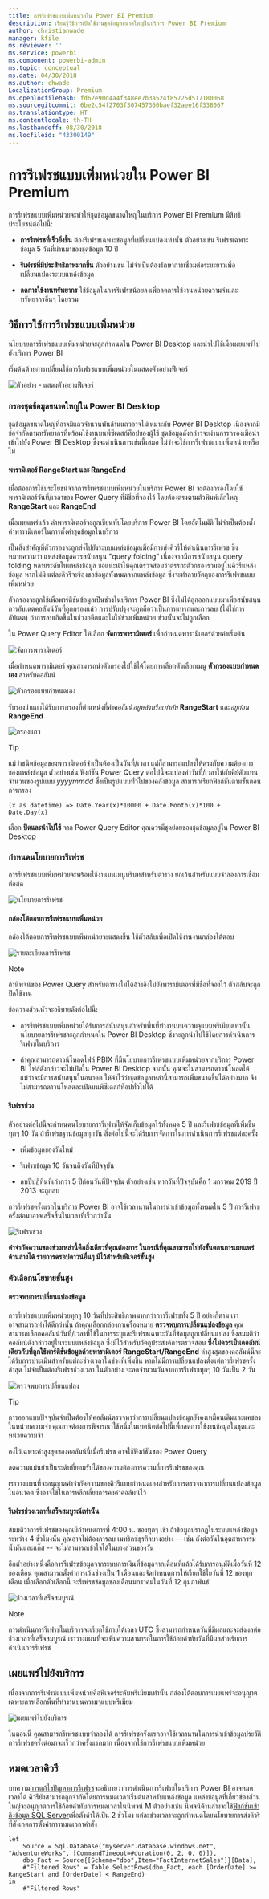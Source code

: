```yaml
---
title: การรีเฟรชแบบเพิ่มหน่วยใน Power BI Premium
description: เรียนรู้วิธีการเปิดใช้งานชุดข้อมูลขนาดใหญ่ในบริการ Power BI Premium
author: christianwade
manager: kfile
ms.reviewer: ''
ms.service: powerbi
ms.component: powerbi-admin
ms.topic: conceptual
ms.date: 04/30/2018
ms.author: chwade
LocalizationGroup: Premium
ms.openlocfilehash: fd62e90d4a4f348ee7b3a524f85725d517180068
ms.sourcegitcommit: 6be2c54f2703f307457360baef32aee16f338067
ms.translationtype: HT
ms.contentlocale: th-TH
ms.lasthandoff: 08/30/2018
ms.locfileid: "43300149"
---
```

# <a name="incremental-refresh-in-power-bi-premium"></a>การรีเฟรชแบบเพิ่มหน่วยใน Power BI Premium

การรีเฟรชแบบเพิ่มหน่วยจะทำให้ชุดข้อมูลขนาดใหญ่ในบริการ Power BI Premium มีสิทธิประโยชน์ต่อไปนี้:

- **การรีเฟรชที่เร็วยิ่งขึ้น** ต้องรีเฟรชเฉพาะข้อมูลที่เปลี่ยนแปลงเท่านั้น ตัวอย่างเช่น รีเฟรชเฉพาะข้อมูล 5 วันที่ผ่านมาของชุดข้อมูล 10 ปี

- **รีเฟรชที่มีประสิทธิภาพมากขึ้น** ตัวอย่างเช่น ไม่จำเป็นต้องรักษาการเชื่อมต่อระยะยาวเพื่อเปลี่ยนแปลงระบบแหล่งข้อมูล

- **ลดการใช้งานทรัพยากร** ใช้ข้อมูลในการรีเฟรชน้อยลงเพื่อลดการใช้งานหน่วยความจำและทรัพยากรอื่นๆ โดยรวม

## <a name="how-to-use-incremental-refresh"></a>วิธีการใช้การรีเฟรชแบบเพิ่มหน่วย

นโยบายการรีเฟรชแบบเพิ่มหน่วยจะถูกกำหนดใน Power BI Desktop และนำไปใช้เมื่อเผยแพร่ไปยังบริการ Power BI

เริ่มต้นด้วยการเปลี่ยนใช้การรีเฟรชแบบเพิ่มหน่วยในแสดงตัวอย่างฟีเจอร์

![ตัวอย่าง - แสดงตัวอย่างฟีเจอร์](media/service-premium-incremental-refresh/preview-features.png)

### <a name="filter-large-datasets-in-power-bi-desktop"></a>กรองชุดข้อมูลขนาดใหญ่ใน Power BI Desktop

ชุดข้อมูลขนาดใหญ่ที่อาจมีแถวจำนวนพันล้านแถวอาจไม่เหมาะกับ Power BI Desktop เนื่องจากมีข้อจำกัดตามทรัพยากรที่พร้อมใช้งานบนพีซีเดสก์ท็อปของผู้ใช้ ชุดข้อมูลดังกล่าวจะผ่านการกรองเมื่อนำเข้าไปยัง Power BI Desktop ซึ่งจะดำเนินการเช่นนี้เสมอ ไม่ว่าจะใช้การรีเฟรชแบบเพิ่มหน่วยหรือไม่

#### <a name="rangestart-and-rangeend-parameters"></a>พารามิเตอร์ RangeStart และ RangeEnd

เมื่อต้องการใช้ประโยชน์จากการรีเฟรชแบบเพิ่มหน่วยในบริการ Power BI จะต้องกรองโดยใช้พารามิเตอร์วันที่/เวลาของ Power Query ที่มีชื่อที่จองไว้ โดยต้องตรงตามตัวพิมพ์เล็กใหญ่ **RangeStart** และ **RangeEnd**

เมื่อเผยแพร่แล้ว ค่าพารามิเตอร์จะถูกเขียนทับโดยบริการ Power BI โดยอัตโนมัติ ไม่จำเป็นต้องตั้งค่าพารามิเตอร์ในการตั้งค่าชุดข้อมูลในบริการ
 
เป็นสิ่งสำคัญที่ตัวกรองจะถูกส่งไปยังระบบแหล่งข้อมูลเมื่อมีการส่งคิวรีให้ดำเนินการรีเฟรช ซึ่งหมายความว่า แหล่งข้อมูลควรสนับสนุน "query folding” เนื่องจากมีการสนับสนุน query folding หลายระดับในแหล่งข้อมูล ขอแนะนำให้คุณตรวจสอบว่าตรรกะตัวกรองรวมอยู่ในคิวรีแหล่งข้อมูล หากไม่มี แต่ละคิวรีจะร้องขอข้อมูลทั้งหมดจากแหล่งข้อมูล ซึ่งจะทำลายวัตถุของการรีเฟรชแบบเพิ่มหน่วย
 
ตัวกรองจะถูกใช้เพื่อพาร์ติชันข้อมูลเป็นช่วงในบริการ Power BI ซึ่งไม่ได้ถูกออกแบบมาเพื่อสนับสนุนการอับเดตคอลัมน์วันที่ถูกกรองแล้ว การปรับปรุงจะถูกถือว่าเป็นการแทรกและการลบ (ไม่ใช่การอัปเดต) ถ้าการลบเกิดขึ้นในช่วงอดีตและไมใช่่ช่วงเพิ่มหน่วย ช่วงนั้นจะไม่ถูกเลือก

ใน Power Query Editor ให้เลือก **จัดการพารามิเตอร์** เพื่อกำหนดพารามิเตอร์ด้วยค่าเริ่มต้น

![จัดการพารามิเตอร์](media/service-premium-incremental-refresh/manage-parameters.png)

เมื่อกำหนดพารามิเตอร์ คุณสามารถนำตัวกรองไปใช้ได้โดยการเลือกตัวเลือกเมนู **ตัวกรองแบบกำหนดเอง** สำหรับคอลัมน์

![ตัวกรองแบบกำหนดเอง](media/service-premium-incremental-refresh/custom-filter.png)

รับรองว่าแถวได้รับการกรองที่ตำแหน่งที่ค่าคอลัมน์*อยู่หลังหรือเท่ากับ* **RangeStart** และ*อยู่ก่อน* **RangeEnd**

![กรองแถว](media/service-premium-incremental-refresh/filter-rows.png)

> [!TIP]
> แม้ว่าชนิดข้อมูลของพารามิเตอร์จำเป็นต้องเป็นวันที่/เวลา แต่ก็สามารถแปลงให้ตรงกับความต้องการของแหล่งข้อมูล ตัวอย่างเช่น ฟังก์ชัน Power Query ต่อไปนี้จะแปลงค่าวันที่/เวลาให้กับคีย์ตัวแทนจำนวนของรูปแบบ *yyyymmdd* ซึ่งเป็นรูปแบบทั่วไปของคลังข้อมูล สามารถเรียกฟังก์ชันตามขั้นตอนการกรอง
>
> `(x as datetime) => Date.Year(x)*10000 + Date.Month(x)*100 + Date.Day(x)`

เลือก **ปิดและนำไปใช้** จาก Power Query Editor คุณควรมีชุดย่อยของชุดข้อมูลอยู่ใน Power BI Desktop

### <a name="define-the-refresh-policy"></a>กำหนดนโยบายการรีเฟรช

การรีเฟรชแบบเพิ่มหน่วยจะพร้อมใช้งานบนเมนูบริบทสำหรับตาราง ยกเว้นสำหรับแบบจำลองการเชื่อมต่อสด

![นโยบายการรีเฟรช](media/service-premium-incremental-refresh/refresh-policy.png)

#### <a name="incremental-refresh-dialog"></a>กล่องโต้ตอบการรีเฟรชแบบเพิ่มหน่วย

กล่องโต้ตอบการรีเฟรชแบบเพิ่มหน่วยจะแสดงขึ้น ใช้ตัวสลับเพื่อเปิดใช้งานงานกล่องโต้ตอบ

![รายละเอียดการรีเฟรช](media/service-premium-incremental-refresh/refresh-details.png)

> [!NOTE]
> ถ้านิพจน์ของ Power Query สำหรับตารางไม่ได้อ้างอิงไปยังพารามิเตอร์ที่มีชื่อที่จองไว้ ตัวสลับจะถูกปิดใช้งาน

ข้อความส่วนหัวจะอธิบายดังต่อไปนี้:

-   การรีเฟรชแบบเพิ่มหน่วยได้รับการสนับสนุนสำหรับพื้นที่ทำงานบนความจุแบบพรีเมียมเท่านั้น นโยบายการรีเฟรชจะถูกกำหนดใน Power BI Desktop ซึ่งจะถูกนำไปใช้โดยการดำเนินการรีเฟรชในบริการ

-   ถ้าคุณสามารถดาวน์โหลดไฟล์ PBIX ที่มีนโยบายการรีเฟรชแบบเพิ่มหน่วยจากบริการ Power BI ไฟล์ดังกล่าวจะไม่เปิดใน Power BI Desktop จากนั้น คุณจะไม่สามารถดาวน์โหลดได้ แม้ว่าจะมีการสนับสนุนในอนาคต ให้จำไว้ว่าชุดข้อมูลเหล่านี้สามารถเพิ่มขนาดขึ้นได้อย่างมาก จึงไม่สามารถดาวน์โหลดละเปิดบนพีซีเดสก์ท็อปทั่วไปได้

#### <a name="refresh-ranges"></a>รีเฟรชช่วง

ตัวอย่างต่อไปนี้จะกำหนดนโยบายการรีเฟรชให้จัดเก็บข้อมูลไว้ทั้งหมด 5 ปี และรีเฟรชข้อมูลที่เพิ่มขึ้นทุกๆ 10 วัน ถ้ารีเฟรชฐานข้อมูลทุกวัน สิ่งต่อไปนี้จะได้รับการจัดการในการดำเนินการรีเฟรชแต่ละครั้ง

-   เพิ่มข้อมูลของวันใหม่

-   รีเฟรชข้อมูล 10 วันจนถึงวันที่ปัจจุบัน

-   ลบปีปฏิทินที่เก่ากว่า 5 ปีก่อนวันที่ปัจจุบัน ตัวอย่างเช่น หากวันที่ปัจจุบันคือ 1 มกราคม 2019 ปี 2013 จะถูกลบ

การรีเฟรชครั้งแรกในบริการ Power BI อาจใช้เวลานานในการนำเข้าข้อมูลทั้งหมดใน 5 ปี การรีเฟรชครั้งต่อมาอาจเสร็จสิ้นในเวลาที่เร็วกว่านั้น

![รีเฟรชช่วง](media/service-premium-incremental-refresh/refresh-ranges.png)

**คำจำกัดความของช่วงเหล่านี้คือสิ่งเดียวที่คุณต้องการ ในกรณีที่คุณสามารถไปยังขั้นตอนการเผยแพร่ด้านล่างได้ รายการดรอปดาวน์อื่นๆ มีไว้สำหรับฟีเจอร์ขั้นสูง**

### <a name="advanced-policy-options"></a>ตัวเลือกนโยบายขั้นสูง

#### <a name="detect-data-changes"></a>ตรวจพบการเปลี่ยนแปลงข้อมูล

การรีเฟรชแบบเพิ่มหน่วยทุกๆ 10 วันที่ประสิทธิภาพมากกว่าการรีเฟรชทั้ง 5 ปี อย่างก็ตาม เราอาจสามารถทำได้ดีกว่านั้น ถ้าคุณเลือกกล่องกาเครื่องหมาย **ตรวจพบการเปลี่ยนแปลงข้อมูล** คุณสามารถเลือกคอลัมน์วันที่/เวลาที่ใช้ในการระบุและรีเฟรชเฉพาะวันที่ข้อมูลถูกเปลี่ยนแปลง ซึ่งสมมติว่าคอลัมน์ดังกล่าวอยู่ในระบบแหล่งข้อมูล ซึ่งมีไว้สำหรับวัตถุประสงค์การตรวจสอบ **ซึ่งไม่ควรเป็นคอลัมน์เดียวกับที่ถูกใช้พาร์ติชั่นข้อมูลด้วยพารามิเตอร์ RangeStart/RangeEnd** ค่าสูงสุดของคอลัมน์นี้จะได้รับการประเมินสำหรับแต่ละช่วงเวลาในช่วงที่เพิ่มขึ้น หากไม่มีการเปลี่ยนแปลงตั้งแต่การรีเฟรชครั้งล่าสุด ไม่จำเป็นต้องรีเฟรชช่วงเวลา ในตัวอย่าง จะลดจำนวนวันจากการรีเฟรชทุกๆ 10 วันเป็น 2 วัน

![ตรวจพบการเปลี่ยนแปลง](media/service-premium-incremental-refresh/detect-changes.png)

> [!TIP]
> การออกแบบปัจจุบันจำเป็นต้องให้คอลัมน์ตรวจหาว่าการเปลี่ยนแปลงข้อมูลยังคงเหมือนเดิมและแคชลงในหน่วยความจำ คุณอาจต้องการพิจารณาใช้หนึ่งในเทคนิคต่อไปนี้เพื่อลดการใช้งานข้อมูลในชุดและหน่วยความจำ
>
> คงไว้เฉพาะค่าสูงสุดของคอลัมน์นี้เมื่อรีเฟรช อาจใช้ฟังก์ชันของ Power Query
>
> ลดความแม่นยำเป็นระดับที่ยอมรับได้ของความต้องการความถี่การรีเฟรชของคุณ
>
> เราวางแผนที่จะอนุญาตคำจำกัดความของคิวรีแบบกำหนดเองสำหรับการตรวจหาการเปลี่ยนแปลงข้อมูลในอนาคต ซึ่งอาจใช้ในการหลีกเลี่ยงการคงค่าคอลัมน์ไว้

#### <a name="only-refresh-complete-periods"></a>รีเฟรชช่วงเวลาที่เสร็จสมบูรณ์เท่านั้น

สมมติว่าการรีเฟรชของคุณมีกำหนดการที่ 4:00 น. ของทุกๆ เช้า ถ้าข้อมูลปรากฏในระบบแหล่งข้อมูลระหว่าง 4 ชั่วโมงนั้น คุณอาจไม่ต้องการลบ เมทริกซ์ธุรกิจบางอย่าง -- เช่น ถังต่อวันในอุตสาหกรรมน้ำมันและแก๊ส -- จะไม่สามารถเข้าใจได้ในบางส่วนของวัน

อีกตัวอย่างหนึ่งคือการรีเฟรชข้อมูลจากระบบการเงินที่ข้อมูลจากเดือนที่แล้วได้รับการอนุมัติเมื่อวันที่ 12 ของเดือน คุณสามารถตั้งค่าการเว้นช่วงเป็น 1 เดือนและจัดกำหนดการให้เรียกใช้ใยวันที่ 12 ของทุกเดือน เมื่อเลือกตัวเลือกนี้ จะรีเฟรชข้อมูลของเดือนมกราคมในวันที่ 12 กุมภาพันธ์

![ช่วงเวลาที่เสร็จสมบูรณ์](media/service-premium-incremental-refresh/complete-periods.png)

> [!NOTE]
> การดำเนินการรีเฟรชในบริการจะเรียกใช้ภายใต้เวลา UTC ซึ่งสามารถกำหนดวันที่มีผลและจะส่งผลต่อช่วงเวลาที่เสร็จสมบูรณ์ เราวางแผนที่จะเพิ่มความสามารถในการใช้ถ้อยคำทับวันที่มีผลสำหรับการดำเนินการรีเฟรช

## <a name="publish-to-the-service"></a>เผยแพร่ไปยังบริการ

เนื่องจากการรีเฟรชแบบเพิ่มหน่วยคือฟีเจอร์ระดับพรีเมียมเท่านั้น กล่องโต้ตอบการเผยแพร่จะอนุญาตเฉพาะการเลือกพื้นที่ทำงานบนความจุแบบพรีเมียม

![เผยแพร่ไปยังบริการ](media/service-premium-incremental-refresh/publish.png)

ในตอนนี้ คุณสามารถรีเฟรชแบบจำลองได้ การรีเฟรชครั้งแรกอาจใช้เวลานานในการนำเข้าข้อมูลประวัติ การรีเฟรชครั้งต่อมาจะเร็วกว่าครั้งแรกมาก เนื่องจากใช้การรีเฟรชแบบเพิ่มหน่วย

## <a name="query-timeouts"></a>หมดเวลาคิวรี

บทความ[การแก้ไขปัญหาการรีเฟรช](https://docs.microsoft.com/power-bi/refresh-troubleshooting-refresh-scenarios)จะอธิบายว่าการดำเนินการรีเฟรชในบริการ Power BI อาจหมดเวลาได้ คิวรียังสามารถถูกจำกัดโดยการหมดเวลาเริ่มต้นสำหรับแหล่งข้อมูล แหล่งข้อมูลที่เกี่ยวข้องส่วนใหญ่จะอนุญาตการใช้ถ้อยคำทับการหมดเวลาในนิพจน์ M ตัวอย่างเช่น นิพจน์ด้านล่างจะใช้[ฟังก์ชันเข้าถึงข้อมูล SQL Server](https://msdn.microsoft.com/query-bi/m/sql-database)เพื่อตั้งค่าให้เป็น 2 ชั่วโมง แต่ละช่วงเวลาจะถูกกำหนดโดยนโยบายการส่งคิวรีที่สังเกตการตั้งค่าการหมดเวลาคำสั่ง

```
let
    Source = Sql.Database("myserver.database.windows.net", "AdventureWorks", [CommandTimeout=#duration(0, 2, 0, 0)]),
    dbo_Fact = Source{[Schema="dbo",Item="FactInternetSales"]}[Data],
    #"Filtered Rows" = Table.SelectRows(dbo_Fact, each [OrderDate] >= RangeStart and [OrderDate] < RangeEnd)
in
    #"Filtered Rows"
```
